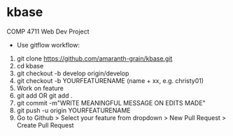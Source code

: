 # kbase
COMP 4711 Web Dev Project

- Use gitflow workflow:

1. git clone https://github.com/amaranth-grain/kbase.git
2. cd kbase
3. git checkout -b develop origin/develop
4. git checkout -b YOURFEATURENAME (name + xx, e.g. christy01)
5. Work on feature
6. git add <file> OR 
  git add .
7. git commit -m"WRITE MEANINGFUL MESSAGE ON EDITS MADE"
8. git push -u origin YOURFEATURENAME
9. Go to Github > Select your feature from dropdown > New Pull Request > Create Pull Request
